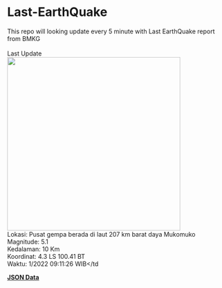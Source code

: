 # Last-EarthQuake
This repo will looking update every 5 minute with Last EarthQuake report from BMKG
<br>
<br>
Last Update
<br>
<img src="https://ews.bmkg.go.id/TEWS/data/20221124091126.mmi.jpg" width="400"/>
<br>
Lokasi: Pusat gempa berada di laut 207 km barat daya Mukomuko <br>
Magnitude: 5.1 <br>
Kedalaman: 10 Km <br>
Koordinat: 4.3 LS 100.41 BT <br>
Waktu: 1/2022 09:11:26 WIB</td <br>

<a href="./data/data.json">**JSON Data**</a>
